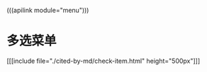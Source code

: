 (((apilink module="menu")))

# 多选菜单

[[[include file="./cited-by-md/check-item.html" height="500px"]]]